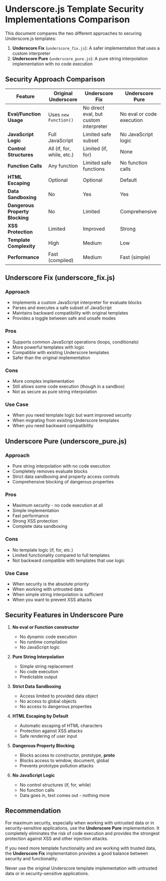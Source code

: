 # Underscore.js Template Security Implementations Comparison

This document compares the two different approaches to securing Underscore.js templates:

1. **Underscore Fix** (`underscore_fix.js`): A safer implementation that uses a custom interpreter
2. **Underscore Pure** (`underscore_pure.js`): A pure string interpolation implementation with no code execution

## Security Approach Comparison

| Feature | Original Underscore | Underscore Fix | Underscore Pure |
|---------|---------------------|----------------|-----------------|
| **Eval/Function Usage** | Uses `new Function()` | No direct eval, but custom interpreter | No eval or code execution |
| **JavaScript Logic** | Full JavaScript | Limited safe subset | No JavaScript logic |
| **Control Structures** | All (if, for, while, etc.) | Limited (if, for) | None |
| **Function Calls** | Any function | Limited safe functions | No function calls |
| **HTML Escaping** | Optional | Optional | Default |
| **Data Sandboxing** | No | Yes | Yes |
| **Dangerous Property Blocking** | No | Limited | Comprehensive |
| **XSS Protection** | Limited | Improved | Strong |
| **Template Complexity** | High | Medium | Low |
| **Performance** | Fast (compiled) | Medium | Fast (simple) |

## Underscore Fix (underscore_fix.js)

### Approach
- Implements a custom JavaScript interpreter for evaluate blocks
- Parses and executes a safe subset of JavaScript
- Maintains backward compatibility with original templates
- Provides a toggle between safe and unsafe modes

### Pros
- Supports common JavaScript operations (loops, conditionals)
- More powerful templates with logic
- Compatible with existing Underscore templates
- Safer than the original implementation

### Cons
- More complex implementation
- Still allows some code execution (though in a sandbox)
- Not as secure as pure string interpolation

### Use Case
- When you need template logic but want improved security
- When migrating from existing Underscore templates
- When you need backward compatibility

## Underscore Pure (underscore_pure.js)

### Approach
- Pure string interpolation with no code execution
- Completely removes evaluate blocks
- Strict data sandboxing and property access controls
- Comprehensive blocking of dangerous properties

### Pros
- Maximum security - no code execution at all
- Simple implementation
- Fast performance
- Strong XSS protection
- Complete data sandboxing

### Cons
- No template logic (if, for, etc.)
- Limited functionality compared to full templates
- Not backward compatible with templates that use logic

### Use Case
- When security is the absolute priority
- When working with untrusted data
- When simple string interpolation is sufficient
- When you want to prevent XSS attacks

## Security Features in Underscore Pure

1. **No eval or Function constructor**
   - No dynamic code execution
   - No runtime compilation
   - No JavaScript logic

2. **Pure String Interpolation**
   - Simple string replacement
   - No code execution
   - Predictable output

3. **Strict Data Sandboxing**
   - Access limited to provided data object
   - No access to global objects
   - No access to dangerous properties

4. **HTML Escaping by Default**
   - Automatic escaping of HTML characters
   - Protection against XSS attacks
   - Safe rendering of user input

5. **Dangerous Property Blocking**
   - Blocks access to constructor, prototype, __proto__
   - Blocks access to window, document, global
   - Prevents prototype pollution attacks

6. **No JavaScript Logic**
   - No control structures (if, for, while)
   - No function calls
   - Data goes in, text comes out - nothing more

## Recommendation

For maximum security, especially when working with untrusted data or in security-sensitive applications, use the **Underscore Pure** implementation. It completely eliminates the risk of code execution and provides the strongest protection against XSS and other injection attacks.

If you need more template functionality and are working with trusted data, the **Underscore Fix** implementation provides a good balance between security and functionality.

Never use the original Underscore template implementation with untrusted data or in security-sensitive applications.
